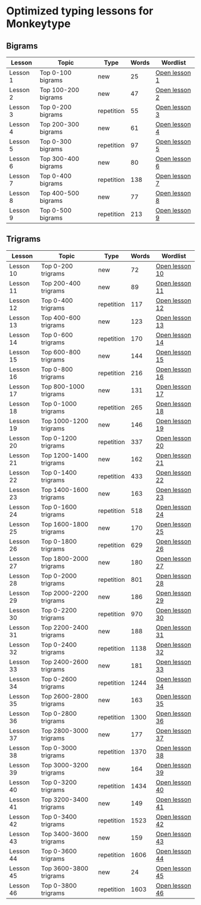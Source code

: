 # Optimized typing lessons for Monkeytype

## Bigrams

<!--BIGRAMS-->

| Lesson | Topic | Type | Words | Wordlist |
| ------ | ----- | ---- | ----- | -------- |
| Lesson 1 | Top 0-100 bigrams | new | 25 | [Open lesson 1](https://raw.githubusercontent.com/caderek/kbr/main/ngrams/specific/lesson-01__monkey-english-bigrams-top-0-100.txt) |
| Lesson 2 | Top 100-200 bigrams | new | 47 | [Open lesson 2](https://raw.githubusercontent.com/caderek/kbr/main/ngrams/specific/lesson-02__monkey-english-bigrams-top-100-200.txt) |
| Lesson 3 | Top 0-200 bigrams | repetition | 55 | [Open lesson 3](https://raw.githubusercontent.com/caderek/kbr/main/ngrams/specific/lesson-03__monkey-english-bigrams-top-0-200.txt) |
| Lesson 4 | Top 200-300 bigrams | new | 61 | [Open lesson 4](https://raw.githubusercontent.com/caderek/kbr/main/ngrams/specific/lesson-04__monkey-english-bigrams-top-200-300.txt) |
| Lesson 5 | Top 0-300 bigrams | repetition | 97 | [Open lesson 5](https://raw.githubusercontent.com/caderek/kbr/main/ngrams/specific/lesson-05__monkey-english-bigrams-top-0-300.txt) |
| Lesson 6 | Top 300-400 bigrams | new | 80 | [Open lesson 6](https://raw.githubusercontent.com/caderek/kbr/main/ngrams/specific/lesson-06__monkey-english-bigrams-top-300-400.txt) |
| Lesson 7 | Top 0-400 bigrams | repetition | 138 | [Open lesson 7](https://raw.githubusercontent.com/caderek/kbr/main/ngrams/specific/lesson-07__monkey-english-bigrams-top-0-400.txt) |
| Lesson 8 | Top 400-500 bigrams | new | 77 | [Open lesson 8](https://raw.githubusercontent.com/caderek/kbr/main/ngrams/specific/lesson-08__monkey-english-bigrams-top-400-478.txt) |
| Lesson 9 | Top 0-500 bigrams | repetition | 213 | [Open lesson 9](https://raw.githubusercontent.com/caderek/kbr/main/ngrams/specific/lesson-09__monkey-english-bigrams-top-0-478.txt) |

<!--/BIGRAMS-->

## Trigrams

<!--TRIGRAMS-->

| Lesson | Topic | Type | Words | Wordlist |
| ------ | ----- | ---- | ----- | -------- |
| Lesson 10 | Top 0-200 trigrams | new | 72 | [Open lesson 10](https://raw.githubusercontent.com/caderek/kbr/main/ngrams/specific/lesson-10__monkey-english-trigrams-top-0-200.txt) |
| Lesson 11 | Top 200-400 trigrams | new | 89 | [Open lesson 11](https://raw.githubusercontent.com/caderek/kbr/main/ngrams/specific/lesson-11__monkey-english-trigrams-top-200-400.txt) |
| Lesson 12 | Top 0-400 trigrams | repetition | 117 | [Open lesson 12](https://raw.githubusercontent.com/caderek/kbr/main/ngrams/specific/lesson-12__monkey-english-trigrams-top-0-400.txt) |
| Lesson 13 | Top 400-600 trigrams | new | 123 | [Open lesson 13](https://raw.githubusercontent.com/caderek/kbr/main/ngrams/specific/lesson-13__monkey-english-trigrams-top-400-600.txt) |
| Lesson 14 | Top 0-600 trigrams | repetition | 170 | [Open lesson 14](https://raw.githubusercontent.com/caderek/kbr/main/ngrams/specific/lesson-14__monkey-english-trigrams-top-0-600.txt) |
| Lesson 15 | Top 600-800 trigrams | new | 144 | [Open lesson 15](https://raw.githubusercontent.com/caderek/kbr/main/ngrams/specific/lesson-15__monkey-english-trigrams-top-600-800.txt) |
| Lesson 16 | Top 0-800 trigrams | repetition | 216 | [Open lesson 16](https://raw.githubusercontent.com/caderek/kbr/main/ngrams/specific/lesson-16__monkey-english-trigrams-top-0-800.txt) |
| Lesson 17 | Top 800-1000 trigrams | new | 131 | [Open lesson 17](https://raw.githubusercontent.com/caderek/kbr/main/ngrams/specific/lesson-17__monkey-english-trigrams-top-800-1000.txt) |
| Lesson 18 | Top 0-1000 trigrams | repetition | 265 | [Open lesson 18](https://raw.githubusercontent.com/caderek/kbr/main/ngrams/specific/lesson-18__monkey-english-trigrams-top-0-1000.txt) |
| Lesson 19 | Top 1000-1200 trigrams | new | 146 | [Open lesson 19](https://raw.githubusercontent.com/caderek/kbr/main/ngrams/specific/lesson-19__monkey-english-trigrams-top-1000-1200.txt) |
| Lesson 20 | Top 0-1200 trigrams | repetition | 337 | [Open lesson 20](https://raw.githubusercontent.com/caderek/kbr/main/ngrams/specific/lesson-20__monkey-english-trigrams-top-0-1200.txt) |
| Lesson 21 | Top 1200-1400 trigrams | new | 162 | [Open lesson 21](https://raw.githubusercontent.com/caderek/kbr/main/ngrams/specific/lesson-21__monkey-english-trigrams-top-1200-1400.txt) |
| Lesson 22 | Top 0-1400 trigrams | repetition | 433 | [Open lesson 22](https://raw.githubusercontent.com/caderek/kbr/main/ngrams/specific/lesson-22__monkey-english-trigrams-top-0-1400.txt) |
| Lesson 23 | Top 1400-1600 trigrams | new | 163 | [Open lesson 23](https://raw.githubusercontent.com/caderek/kbr/main/ngrams/specific/lesson-23__monkey-english-trigrams-top-1400-1600.txt) |
| Lesson 24 | Top 0-1600 trigrams | repetition | 518 | [Open lesson 24](https://raw.githubusercontent.com/caderek/kbr/main/ngrams/specific/lesson-24__monkey-english-trigrams-top-0-1600.txt) |
| Lesson 25 | Top 1600-1800 trigrams | new | 170 | [Open lesson 25](https://raw.githubusercontent.com/caderek/kbr/main/ngrams/specific/lesson-25__monkey-english-trigrams-top-1600-1800.txt) |
| Lesson 26 | Top 0-1800 trigrams | repetition | 629 | [Open lesson 26](https://raw.githubusercontent.com/caderek/kbr/main/ngrams/specific/lesson-26__monkey-english-trigrams-top-0-1800.txt) |
| Lesson 27 | Top 1800-2000 trigrams | new | 180 | [Open lesson 27](https://raw.githubusercontent.com/caderek/kbr/main/ngrams/specific/lesson-27__monkey-english-trigrams-top-1800-2000.txt) |
| Lesson 28 | Top 0-2000 trigrams | repetition | 801 | [Open lesson 28](https://raw.githubusercontent.com/caderek/kbr/main/ngrams/specific/lesson-28__monkey-english-trigrams-top-0-2000.txt) |
| Lesson 29 | Top 2000-2200 trigrams | new | 186 | [Open lesson 29](https://raw.githubusercontent.com/caderek/kbr/main/ngrams/specific/lesson-29__monkey-english-trigrams-top-2000-2200.txt) |
| Lesson 30 | Top 0-2200 trigrams | repetition | 970 | [Open lesson 30](https://raw.githubusercontent.com/caderek/kbr/main/ngrams/specific/lesson-30__monkey-english-trigrams-top-0-2200.txt) |
| Lesson 31 | Top 2200-2400 trigrams | new | 188 | [Open lesson 31](https://raw.githubusercontent.com/caderek/kbr/main/ngrams/specific/lesson-31__monkey-english-trigrams-top-2200-2400.txt) |
| Lesson 32 | Top 0-2400 trigrams | repetition | 1138 | [Open lesson 32](https://raw.githubusercontent.com/caderek/kbr/main/ngrams/specific/lesson-32__monkey-english-trigrams-top-0-2400.txt) |
| Lesson 33 | Top 2400-2600 trigrams | new | 181 | [Open lesson 33](https://raw.githubusercontent.com/caderek/kbr/main/ngrams/specific/lesson-33__monkey-english-trigrams-top-2400-2600.txt) |
| Lesson 34 | Top 0-2600 trigrams | repetition | 1244 | [Open lesson 34](https://raw.githubusercontent.com/caderek/kbr/main/ngrams/specific/lesson-34__monkey-english-trigrams-top-0-2600.txt) |
| Lesson 35 | Top 2600-2800 trigrams | new | 163 | [Open lesson 35](https://raw.githubusercontent.com/caderek/kbr/main/ngrams/specific/lesson-35__monkey-english-trigrams-top-2600-2800.txt) |
| Lesson 36 | Top 0-2800 trigrams | repetition | 1300 | [Open lesson 36](https://raw.githubusercontent.com/caderek/kbr/main/ngrams/specific/lesson-36__monkey-english-trigrams-top-0-2800.txt) |
| Lesson 37 | Top 2800-3000 trigrams | new | 177 | [Open lesson 37](https://raw.githubusercontent.com/caderek/kbr/main/ngrams/specific/lesson-37__monkey-english-trigrams-top-2800-3000.txt) |
| Lesson 38 | Top 0-3000 trigrams | repetition | 1370 | [Open lesson 38](https://raw.githubusercontent.com/caderek/kbr/main/ngrams/specific/lesson-38__monkey-english-trigrams-top-0-3000.txt) |
| Lesson 39 | Top 3000-3200 trigrams | new | 164 | [Open lesson 39](https://raw.githubusercontent.com/caderek/kbr/main/ngrams/specific/lesson-39__monkey-english-trigrams-top-3000-3200.txt) |
| Lesson 40 | Top 0-3200 trigrams | repetition | 1434 | [Open lesson 40](https://raw.githubusercontent.com/caderek/kbr/main/ngrams/specific/lesson-40__monkey-english-trigrams-top-0-3200.txt) |
| Lesson 41 | Top 3200-3400 trigrams | new | 149 | [Open lesson 41](https://raw.githubusercontent.com/caderek/kbr/main/ngrams/specific/lesson-41__monkey-english-trigrams-top-3200-3400.txt) |
| Lesson 42 | Top 0-3400 trigrams | repetition | 1523 | [Open lesson 42](https://raw.githubusercontent.com/caderek/kbr/main/ngrams/specific/lesson-42__monkey-english-trigrams-top-0-3400.txt) |
| Lesson 43 | Top 3400-3600 trigrams | new | 159 | [Open lesson 43](https://raw.githubusercontent.com/caderek/kbr/main/ngrams/specific/lesson-43__monkey-english-trigrams-top-3400-3600.txt) |
| Lesson 44 | Top 0-3600 trigrams | repetition | 1606 | [Open lesson 44](https://raw.githubusercontent.com/caderek/kbr/main/ngrams/specific/lesson-44__monkey-english-trigrams-top-0-3600.txt) |
| Lesson 45 | Top 3600-3800 trigrams | new | 24 | [Open lesson 45](https://raw.githubusercontent.com/caderek/kbr/main/ngrams/specific/lesson-45__monkey-english-trigrams-top-3600-3632.txt) |
| Lesson 46 | Top 0-3800 trigrams | repetition | 1603 | [Open lesson 46](https://raw.githubusercontent.com/caderek/kbr/main/ngrams/specific/lesson-46__monkey-english-trigrams-top-0-3632.txt) |

<!--/TRIGRAMS-->
